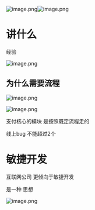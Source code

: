 ![image.png](./assets/1703081596166-image.png)![image.png](./assets/1703081614204-image.png)

# 讲什么

经验

![image.png](./assets/1703081643499-image.png)

## 为什么需要流程

![image.png](./assets/1703081755673-image.png)

![image.png](./assets/1703081802952-image.png)

支付核心的模块 是按照既定流程走的

线上bug 不能超过2个


# 敏捷开发

互联网公司 更倾向于敏捷开发

是一种  思想

![image.png](./assets/1703413774642-image.png)
